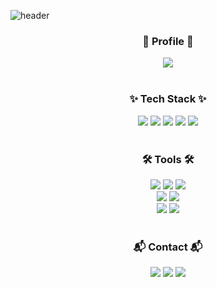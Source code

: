 ![header](https://capsule-render.vercel.app/api?type=Waving&color=auto&height=300&fontAlignY=50&fontAlign=70&section=header&text=WangGyu%20Yoon&fontSize=50&desc=@wangy_uuu&descSize=20&descAlign=83)

<h3 align="center">🙂 Profile 🙂</h3>
<div align="center">
  <a href="https://www.notion.so/Who-AM-I-e25c53613e384f1da025439d13bb9e6d?pvs=4"><img src="https://img.shields.io/badge/Notion-000000?style=flat-square&logo=notion&logoColor=white"/></a>
</div>
<br>
<h3 align="center">✨ Tech Stack ✨</h3>
<div align="center">
  <img src="https://img.shields.io/badge/Python-3776AB?style=flat-square&logo=python&logoColor=white"/>
  <img src="https://img.shields.io/badge/PyTorch-EE4C2C?style=flat-square&logo=pytorch&logoColor=white"/>
  <img src="https://img.shields.io/badge/Tensorflow-FF6F00?style=flat-square&logo=tensorflow&logoColor=white"/>
  <img src="https://img.shields.io/badge/Pandas-150458?style=flat-square&logo=pandas&logoColor=white"/>
  <img src="https://img.shields.io/badge/Numpy-013243?style=flat-square&logo=numpy&logoColor=white"/>
</div>
<br>
<h3 align="center">🛠 Tools 🛠</h3>
<div align="center">
  <img src="https://img.shields.io/badge/Jupyter-F37626?style=flat-square&logo=jupyter&logoColor=white"/>
  <img src="https://img.shields.io/badge/Google%20Colab-F9AB00?style=flat-square&logo=google%20colab&logoColor=white"/>
  <img src="https://img.shields.io/badge/GitHub-181717?style=flat-square&logo=github&logoColor=white"/>
</div>

<div align="center">
  <img src="https://img.shields.io/badge/MySQL-4479A1?style=flat-square&logo=mysql&logoColor=white"/>
  <img src="https://img.shields.io/badge/R-276DC3?style=flat-square&logo=r&logoColor=white"/>
</div>

<div align="center">
  <img src="https://img.shields.io/badge/Slack-4A154B?style=flat-square&logo=slack&logoColor=white"/>
  <img src="https://img.shields.io/badge/Notion-000000?style=flat-square&logo=notion&logoColor=white"/>
</div>
<br>
<h3 align="center">📬 Contact 📬</h3>
<div align="center">
  <img src="https://img.shields.io/badge/@wangy_uuu-E4405F?style=flat-square&logo=instagram&logoColor=white"/>
  <img src="https://img.shields.io/badge/wanggyu3467@GMAIL.COM-EA4335?style=flat-square&logo=gmail&logoColor=white"/>
  <img src="https://img.shields.io/badge/yog3467@NAVER.COM-03C75A?style=flat-square&logo=naver&logoColor=white"/>
</div>

